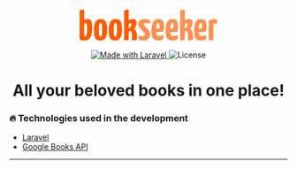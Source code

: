 <p align="center"><a href="https://laravel.com" target="_blank"><img src="public/img/logo.svg" width="250"></a></p>

<p align="center">
  <a href="https://laravel.com">
    <img alt="Made with Laravel" src="https://img.shields.io/badge/made%20with-Laravel-red">
  </a>

  <img alt="License" src="https://img.shields.io/badge/license-MIT-lightgray">
</p>

<h1 align="center">
  <strong>All your beloved books in one place!</strong>
</h1>

### :fire: Technologies used in the development

- [Laravel](https://laravel.com/)
- [Google Books API](https://developers.google.com/books)

---
